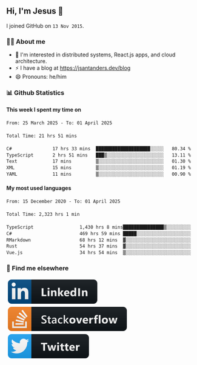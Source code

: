 ## Hi, I'm Jesus 👋

I joined GitHub on `13 Nov 2015`.

<!-- Talking about you -->

### 👨‍💻 About me

- 👦 I'm interested in distributed systems, React.js apps, and cloud architecture.
- ⚡️ I have a blog at <https://jsantanders.dev/blog>
- 😄 Pronouns: he/him

### 📊 Github Statistics

#### This week I spent my time on

<!--START_SECTION:weekly-->

```txt
From: 25 March 2025 - To: 01 April 2025

Total Time: 21 hrs 51 mins

C#               17 hrs 33 mins  ████████████████████░░░░░   80.34 %
TypeScript       2 hrs 51 mins   ███▒░░░░░░░░░░░░░░░░░░░░░   13.11 %
Text             17 mins         ▒░░░░░░░░░░░░░░░░░░░░░░░░   01.30 %
XML              15 mins         ▒░░░░░░░░░░░░░░░░░░░░░░░░   01.19 %
YAML             11 mins         ▒░░░░░░░░░░░░░░░░░░░░░░░░   00.90 %
```

<!--END_SECTION:weekly-->

#### My most used languages

<!--START_SECTION:alltime-->

```txt
From: 15 December 2020 - To: 01 April 2025

Total Time: 2,323 hrs 1 min

TypeScript                 1,430 hrs 8 mins███████████████▒░░░░░░░░░   61.56 %
C#                         469 hrs 59 mins █████░░░░░░░░░░░░░░░░░░░░   20.23 %
RMarkdown                  68 hrs 12 mins  ▓░░░░░░░░░░░░░░░░░░░░░░░░   02.94 %
Rust                       54 hrs 37 mins  ▓░░░░░░░░░░░░░░░░░░░░░░░░   02.35 %
Vue.js                     34 hrs 54 mins  ▒░░░░░░░░░░░░░░░░░░░░░░░░   01.50 %
```

<!--END_SECTION:alltime-->

### 📢 Find me elsewhere

<p>
  <a target="_blank" href="https://linkedin.com/in/jsantanders">
    <img src="https://github.com/jsantanders/jsantanders/blob/master/img/linkedin.svg" alt="LinkedIn" style="vertical-align:top; margin:4px">
  </a>
  
  <a target="_blank" href="https://stackoverflow.com/users/7318331/jesus-santander">
    <img src="https://github.com/jsantanders/jsantanders/blob/master/img/stackoverflow.svg" alt="StackOverflow" style="vertical-align:top; margin:4px">
  </a>
  
  <a target="_blank" href="http://twitter.com/jsantanders">
    <img src="https://github.com/jsantanders/jsantanders/blob/master/img/twitter.svg" alt="Twitter" style="vertical-align:top; margin:4px">
  </a>
</p>
